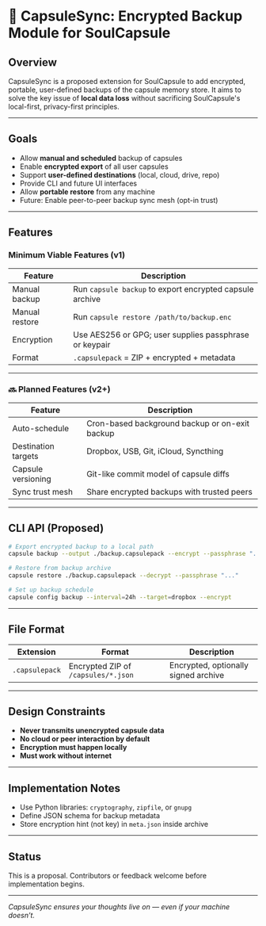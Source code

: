 # 🔐 CapsuleSync: Encrypted Backup Module for SoulCapsule

## Overview

CapsuleSync is a proposed extension for SoulCapsule to add encrypted, portable, user-defined backups of the capsule memory store. It aims to solve the key issue of **local data loss** without sacrificing SoulCapsule's local-first, privacy-first principles.

---

## Goals

- Allow **manual and scheduled** backup of capsules
- Enable **encrypted export** of all user capsules
- Support **user-defined destinations** (local, cloud, drive, repo)
- Provide CLI and future UI interfaces
- Allow **portable restore** from any machine
- Future: Enable peer-to-peer backup sync mesh (opt-in trust)

---

## Features

### Minimum Viable Features (v1)

| Feature            | Description                                                         |
|--------------------|---------------------------------------------------------------------|
| Manual backup      | Run `capsule backup` to export encrypted capsule archive            |
| Manual restore     | Run `capsule restore /path/to/backup.enc`                          |
| Encryption         | Use AES256 or GPG; user supplies passphrase or keypair             |
| Format             | `.capsulepack` = ZIP + encrypted + metadata                        |

---

### 🔜 Planned Features (v2+)

| Feature              | Description                                                         |
|----------------------|---------------------------------------------------------------------|
| Auto-schedule        | Cron-based background backup or on-exit backup                     |
| Destination targets  | Dropbox, USB, Git, iCloud, Syncthing                              |
| Capsule versioning   | Git-like commit model of capsule diffs                             |
| Sync trust mesh      | Share encrypted backups with trusted peers                         |

---

## CLI API (Proposed)

```bash
# Export encrypted backup to a local path
capsule backup --output ./backup.capsulepack --encrypt --passphrase "..."

# Restore from backup archive
capsule restore ./backup.capsulepack --decrypt --passphrase "..."

# Set up backup schedule
capsule config backup --interval=24h --target=dropbox --encrypt
```

---

## File Format

| Extension         | Format                                  | Description                          |
|------------------|------------------------------------------|--------------------------------------|
| `.capsulepack`   | Encrypted ZIP of `/capsules/*.json`      | Encrypted, optionally signed archive |

---

## Design Constraints

- **Never transmits unencrypted capsule data**
- **No cloud or peer interaction by default**
- **Encryption must happen locally**
- **Must work without internet**

---

## Implementation Notes

- Use Python libraries: `cryptography`, `zipfile`, or `gnupg`
- Define JSON schema for backup metadata
- Store encryption hint (not key) in `meta.json` inside archive

---

## Status

This is a proposal. Contributors or feedback welcome before implementation begins.

---

*CapsuleSync ensures your thoughts live on — even if your machine doesn’t.*